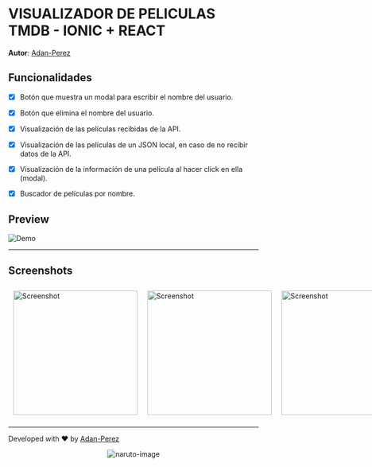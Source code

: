 # VISUALIZADOR DE PELICULAS TMDB - IONIC + REACT

**Autor**: [Adan-Perez](https://github.com/Adan-Perez)

## Funcionalidades

-   [x] Botón que muestra un modal para escribir el nombre del usuario.
-   [x] Botón que elimina el nombre del usuario.
-   [x] Visualización de las películas recibidas de la API.
-   [x] Visualización de las películas de un JSON local, en caso de no recibir datos de la API.
-   [x] Visualización de la información de una película al hacer click en ella (modal).
-   [x] Buscador de películas por nombre.



## Preview

<div style=justify-items: center; align-items: center;">
    <img src="https://i.imgur.com/QkxesUy.gif" alt="Demo">
</div>

---

## Screenshots

<div style="grid-template-columns: repeat(3, 1fr); display: grid; justify-items: center; align-items: center;">
    <img src="https://i.imgur.com/jmVhg2G.jpg" alt="Screenshot" style="width: 250px; margin: 10px;">
    <img src="https://i.imgur.com/Xsu6tyH.jpg" alt="Screenshot" style="width: 250px; margin: 10px;">
     <img src="https://i.imgur.com/QtU52qh.jpg" alt="Screenshot" style="width: 250px; margin: 10px;">
</div>

---

Developed with ❤ by [Adan-Perez](https://github.com/Adan-Perez)

<p align="center" 
    style="width: 100%; height: 100%;"
>
  <img src="https://storage.googleapis.com/sticker-prod/Wren242GEdiHYWm6ZGJp/5.png" alt="naruto-image">
</p>
